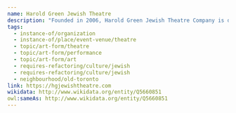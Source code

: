 ```yaml
---
name: Harold Green Jewish Theatre
description: "Founded in 2006, Harold Green Jewish Theatre Company is dedicated to presenting and producing plays that explore the Jewish experience through contemporary and classical works. The company brings Jewish stories, perspectives, and cultural heritage to Toronto audiences, presenting thought-provoking productions that resonate with both Jewish and broader communities. Named after Harold Green, a prominent Toronto arts patron, the theatre has become an important voice in Toronto's cultural landscape."
tags:
  - instance-of/organization
  - instance-of/place/event-venue/theatre
  - topic/art-form/theatre
  - topic/art-form/performance
  - topic/art-form/art
  - requires-refactoring/culture/jewish
  - requires-refactoring/culture/jewish
  - neighbourhood/old-toronto
link: https://hgjewishtheatre.com
wikidata: http://www.wikidata.org/entity/Q5660851
owl:sameAs: http://www.wikidata.org/entity/Q5660851
---
```


